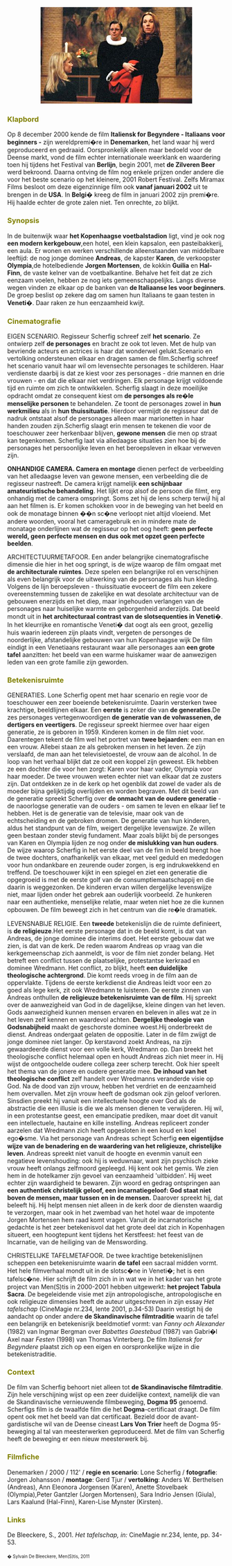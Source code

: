 <center>
<img src="italianforbeginners.jpg" >
</center>

<a name="KLA"></a>

### <font color="#808000">**Klapbord**</font>

Op 8 december 2000 kende de film **Italiensk for Begyndere - Italiaans voor beginners -** zijn wereldpremi�re in **Denemarken**, het land waar hij werd geproduceerd en gedraaid. Oorspronkelijk alleen maar bedoeld voor de Deense markt, vond de film echter internationale weerklank en waardering toen hij tijdens het Festival van **Berlijn**, begin 2001, met **de Zilveren Beer** werd bekroond. Daarna ontving de film nog enkele prijzen onder andere die voor het beste scenario op het kleinere, 2001 Robert Festival. Zelfs Miramax Films besloot om deze eigenzinnige film ook **vanaf januari 2002** uit te brengen in de **USA**. In **Belgi�** kreeg de film in januari 2002 zijn premi�re. Hij haalde echter de grote zalen niet. Ten onrechte, zo blijkt.

<a name="SYN"></a>

### <font color="#808000">**Synopsis**</font>

In de buitenwijk waar **het Kopenhaagse voetbalstadion** ligt, vind je ook nog **een modern kerkgebouw**,een hotel, een klein kapsalon, een pasteibakkerij, een aula. Er wonen en werken verschillende alleenstaanden van middelbare leeftijd: de nog jonge dominee **Andreas**, de kapster **Karen**, de verkoopster **Olympia**,de hotelbediende **Jorgen Mortensen**, de kokkin **Guilia** en **Hal-Finn**, de vaste kelner van de voetbalkantine. Behalve het feit dat ze zich eenzaam voelen, hebben ze nog iets gemeenschappelijks. Langs diverse wegen vinden ze elkaar op de banken van **de Italiaanse les voor beginners**. De groep beslist op zekere dag om samen hun Italiaans te gaan testen in **Veneti�**. Daar raken ze hun eenzaamheid kwijt.

<a name="CIN"></a>

### <font color="#808000">**Cinematografie**</font>

<span class="menstis">EIGEN SCENARIO</span>. Regisseur Scherfig schreef zelf **het scenario**. Ze ontwierp zelf **de personages** en bracht ze ook tot leven. Met de hulp van bevriende acteurs en actrices is haar dat wonderwel gelukt.Scenario en vertolking ondersteunen elkaar en dragen samen de film.Scherfig schreef het scenario vanuit haar wil om levensechte personages te schilderen. Haar verdienste daarbij is dat ze kiest voor zes personages - drie mannen en drie vrouwen - en dat die elkaar niet verdringen. Elk personage krijgt voldoende tijd en ruimte om zich te ontwikkelen. Scherfig slaagt in deze moeilijke opdracht omdat ze consequent kiest om **de personges als re�le menselijke personen** te behandelen. Ze toont de personages zowel in **hun werkmilieu** als in **hun thuissituatie**. Hierdoor vermijdt de regisseur dat de nadruk ontstaat alsof de personages alleen maar marionetten in haar handen zouden zijn.Scherfig slaagt erin mensen te tekenen die voor de toeschouwer zeer herkenbaar blijven, **gewone mensen** die men op straat kan tegenkomen. Scherfig laat via alledaagse situaties zien hoe bij de personages het persoonlijke leven en het beroepsleven in elkaar verweven zijn.  

<span class="menstis">**ONHANDIGE CAMERA**</span>**. Camera en montage** dienen perfect de verbeelding van het alledaagse leven van gewone mensen, een verbeelding die de regisseur nastreeft. De camera krijgt namelijk **een schijnbaar amateuristische behandeling**. Het lijkt erop alsof de persoon die filmt, erg onhandig met de camera omspringt. Soms zet hij de lens scherp terwijl hij al aan het filmen is. Er komen schokken voor in de beweging van het beeld en ook de monatage binnen ��n sc�ne verloopt niet altijd vloeiend. Met andere woorden, vooral het cameragebruik en in mindere mate de monatage onderlijnen wat de regisseur op het oog heeft: **geen perfecte wereld, geen perfecte mensen en dus ook met opzet geen perfecte beelden**.

<span class="menstis">ARCHITECTUURMETAFOOR</span>. Een ander belangrijke cinematografische dimensie die hier in het oog springt, is de wijze waarop de film omgaat met **de architecturale ruimtes**. Deze spelen een belangrijke rol en verschijnen als even belangrijk voor de uitwerking van de personages als hun kleding. Volgens de lijn beroepsleven - thuissituatie evoceert de film een zekere overeenstemming tussen de zakelijke en wat desolate architectuur van de gebouwen enerzijds en het diep, maar ingehouden verlangen van de personages naar huiselijke warmte en geborgenheid anderzijds. Dat beeld mondt uit in **het architecturaal contrast van de slotsequenties in Veneti�**. In het kleurrijke en romantische Veneti� dat oogt als een groot, gezellig huis waarin iedereen zijn plaats vindt, vergeten de personges de noorderlijke, afstandelijke gebouwen van hun Kopenhaagse wijk De film eindigt in een Venetiaans restaurant waar alle personages aan **een grote tafel** aanzitten: het beeld van een warme huiskamer waar de aanwezigen leden van een grote familie zijn geworden.

<a name="BET"></a>

### <font color="#808000">**Betekenisruimte**</font>

<span class="menstis">GENERATIES</span>. Lone Scherfig opent met haar scenario en regie voor de toeschouwer een zeer boeiende betekenisruimte. Daarin versterken twee krachtige, beeldlijnen elkaar. Een **eerste** is zeker die van **de generaties**.De zes personages vertegenwoordigen **de generatie van de volwassenen, de dertigers en veertigers**. De regisseur spreekt hiermee over haar eigen generatie, ze is geboren in 1959\. Kinderen komen in de film niet voor. Daarentegen tekent de film wel het portret van **twee bejaarden**: een man en een vrouw. Allebei staan ze als gebroken mensen in het leven. Ze zijn verslaafd, de man aan het televisietoestel, de vrouw aan de alcohol. In de loop van het verhaal blijkt dat ze ooit een koppel zijn geweest. Elk hebben ze een dochter die voor hen zorgt: Karen voor haar vader, Olympia voor haar moeder. De twee vrouwen weten echter niet van elkaar dat ze zusters zijn. Dat ontdekken ze in de kerk op het ogenblik dat zowel de vader als de moeder bijna gelijktijdig overlijden en worden begraven. Met dit beeld van de generatie spreekt Scherfig over **de onmacht van de oudere generatie** - de naoorlogse generatie van de ouders - om samen te leven en elkaar lief te hebben. Het is de generatie van de televisie, maar ook van de echtscheiding en de gebroken dromen. De generatie van hun kinderen, aldus het standpunt van de film, weigert dergelijke levenswijze. Ze willen geen bestaan zonder stevig fundament. Maar zoals blijkt bij de personges van Karen en Olympia lijden ze nog onder **de mislukking van hun ouders**. De wijze waarop Scherfig in het eerste deel van de fim in beeld brengt hoe de twee dochters, onafhankelijk van elkaar, met veel geduld en mededogen voor hun ondankbare en zeurende ouder zorgen, is erg indrukwekkend en treffend. De toeschouwer kijkt in een spiegel en ziet een generatie die opgegroeid is met de eerste golf van de consumptiemaatschappij en die daarin is weggezonken. De kinderen ervan willen dergelijke levenswijze niet, maar lijden onder het gebrek aan ouderlijk voorbeeld. Ze hunkeren naar een authentieke, menselijke relatie, maar weten niet hoe ze die kunnen opbouwen. De film beweegt zich in het centrum van die re�le dramatiek.  

<span class="menstis">LEVENSNABIJE RELIGIE</span>. Een **tweede** betekenislijn die de ruimte definieert, is **de religieuze**.Het eerste personage dat in de beeld komt, is dat van Andreas, de jonge dominee die interims doet. Het eerste gebouw dat we zien, is dat van de kerk. De reden waarom Andreas op vraag van die kerkgemeenschap zich aanmeldt, is voor de film niet zonder belang. Het betreft een conflict tussen de plaatselijke, protestantse kerkraad en dominee Wredmann. Het conflict, zo blijkt, heeft **een duidelijke theologische achtergrond**. Die komt reeds vroeg in de film aan de oppervlakte. Tijdens de eerste kerkdienst die Andreas leidt voor een zo goed als lege kerk, zit ook Wredmann te luisteren. De eerste zinnen van Andreas onthullen **de religieuze betekenisruimte van de film**. Hij spreekt over de aanwezigheid van God in de dagelijkse, kleine dingen van het leven. Gods aanwezigheid kunnen mensen ervaren en beleven in alles wat ze in het leven zelf kennen en waardevol achten. **Dergelijke theologie van Godsnabijheid** maakt de geschorste dominee woest.Hij onderbreekt de dienst. Andreas ondergaat gelaten de oppositie. Later in de film zwijgt de jonge dominee niet langer. Op kerstavond zoekt Andreas, na zijn gewaardeerde dienst voor een volle kerk, Wredmann op. Dan breekt het theologische conflict helemaal open en houdt Andreas zich niet meer in. Hij wijst de ontgoochelde oudere collega zeer scherp terecht. Ook hier speelt het thema van de jonere en oudere generatie mee. **De inhoud van het theologische conflict** zelf handelt over Wredmanns veranderde visie op God. Na de dood van zijn vrouw, hebben het verdriet en de eenzaamheid hem overvallen. Met zijn vrouw heeft de godsman ook zijn geloof verloren. Sinsdien preekt hij vanuit een intellectuele hoogte over God als de abstractie die een illusie is die we als mensen dienen te verwijderen. Hij wil, in een protestantse geest, een emancipatie prediken, maar doet dit vanuit een intellectuele, hautaine en kille instelling. Andreas repliceert zonder aarzelen dat Wredmann zich heeft opgesloten in een koud en koel ego�sme. Via het personage van Andreas schept Scherfig **een eigentijdse wijze van de benadering en de waardering van het religieuze, christelijke leven**. Andreas spreekt niet vanuit de hoogte en evenmin vanuit een negatieve levenshouding: ook hij is weduwnaar, want zijn psychisch zieke vrouw heeft onlangs zelfmoord gepleegd. Hij kent ook het gemis. We zien hem in de hotelkamer zijn gevoel van eenzaamheid 'uitbidden'. Hij weet echter zijn waardigheid te bewaren. Zijn woord en gedrag ontspringen aan **een authentiek christelijk geloof, een incarnatiegeloof: God staat niet boven de mensen, maar tussen en in de mensen.** Daarover spreekt hij, dat beleeft hij. Hij helpt mensen niet alleen in de kerk door de diensten waardig te verzorgen, maar ook in het zwembad van het hotel waar de impotente Jorgen Mortensen hem raad komt vragen. Vanuit de incarnatorische gedachte is het zeer betekenisvol dat het grote deel dat zich in Kopenhagen situeert, een hoogtepunt kent tijdens het Kerstfeest: het feest van de Incarnatie, van de heiliging van de Menswording.  

<span class="menstis">CHRISTELIJKE TAFELMETAFOOR.</span> De twee krachtige betekenislijnen scheppen een betekenisruimte waarin **de tafel** een sacraal midden vormt. Het hele filmverhaal mondt uit in de slotsc�ne in Veneti�; het is een tafelsc�ne. Hier schrijft de film zich in in wat we in het kader van het grote project van Men(S)tis in 2000-2001 hebben uitgewerkt: **het project Tabula Sacra**. De begeleidende visie met zijn antropologische, antropologische en ook religieuze dimensies heeft de auteur uitgeschreven in zijn essay _Het tafelschap_ (CineMagie nr.234, lente 2001, p.34-53) Daarin vestigt hij de aandacht op onder andere **de Skandinavische filmtraditie** waarin de tafel een belangrijk en betekenisrijk beeldmotief vormt: van _Fanny och Alexander_ (1982) van Ingmar Bergman over _Babettes Gaestebud_ (1987) van Gabri�l Axel naar _Festen_ (1998) van Thomas Vinterberg. De film _Italiensk for Begyndere_ plaatst zich op een eigen en oorspronkelijke wijze in die betekenistraditie.

<a name="CON"></a>

### <font color="#808000">**Context**</font>

De film van Scherfig behoort niet alleen tot **de Skandinavische filmtraditie**. Zijn hele verschijning wijst op een zeer duidelijke context, namelijk die van de Skandinavische vernieuwende filmbeweging, **Dogma 95** genoemd. Scherfigs film is de twaalfde film die het **Dogma**-certificaat draagt. De film opent ook met het beeld van dat certificaat. Bezield door de avant-gardistische wil van de Deense cineast **Lars Von Trier** heeft de Dogma 95-beweging al tal van meesterwerken geproduceerd. Met de film van Scherfig heeft de beweging er een nieuw meesterwerk bij.

<a name="FIL"></a>

### <font color="#808000">**Filmfiche**</font>

Denemarken / 2000 / 112' / **regie en scenario**: Lone Scherfig / **fotografie**: Jorgen Johansson / **montage**: Gerd Tjur / **vertolking**: Anders W. Berthelsen (Andreas), Ann Eleonora Jorgensen (Karen), Anette Stovelbaek (Olympia),Peter Gantzler (Jorgen Mortensen), Sara Indrio Jensen (Giula), Lars Kaalund (Hal-Finn), Karen-Lise Mynster (Kirsten).

<a name="LIN"></a>

### <font color="#808000">**Links**</font>

De Bleeckere, S., 2001\. _Het tafelschap, in:_ CineMagie nr.234, lente, pp. 34-53.

<font size="-2">� Sylvain De Bleeckere, Men(S)tis, 2011</font>
